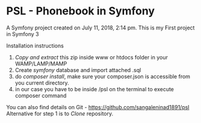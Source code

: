 PSL - Phonebook in Symfony
===

A Symfony project created on July 11, 2018, 2:14 pm.
This is my First project in Symfony 3

Installation instructions
1. *Copy and extract* this zip inside www or htdocs folder in your WAMP/LAMP/MAMP
2. Create *symfony* database and import attached .sql
3. do *composer install*, make sure your composer.json is accessible from you current directory.
4. in our case you have to be inside /psl on the terminal to execute composer command


You can also find details on Git - https://github.com/sangaleninad1891/psl
Alternative for step 1 is to *Clone* repository.
 
